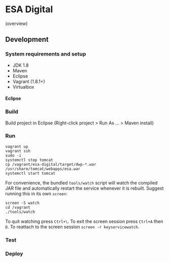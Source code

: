 # ESA Digital

(overview)

## Development

### System requirements and setup

* JDK 1.8
* Maven
* Eclipse
* Vagrant (1.8.1+)
* Virtualbox

#### Eclipse

### Build

Build project in Eclipse (Right-click project > Run As ... > Maven install)

### Run

```
vagrant up
vagrant ssh
sudo -i
systemctl stop tomcat
cp /vagrant/esa-digital/target/dwp-*.war /usr/share/tomcat/webapps/esa.war
systemctl start tomcat
```

For convenience, the bundled `tools/watch` script will watch the compiled JAR file and automatically restart the service whenever it is rebuilt. Suggest running this in its own `screen`:

```
screen -S watch
cd /vagrant
./tools/watch
```

To quit watching press `Ctrl+\`. To exit the screen session press `Ctrl+A` then `D`. To reattach to the screen session `screen -r keyservicewatch`.

### Test

### Deploy



